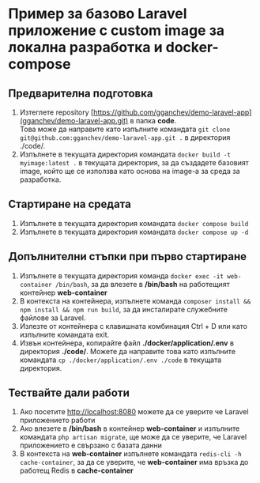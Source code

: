 # Пример за базово Laravel приложение с custom image за локална разработка и docker-compose

## Предварителна подготовка
1. Изтеглете repository [https://github.com/gganchev/demo-laravel-app](gganchev/demo-laravel-app.git) в папка **code**.\
Това може да направите като изпълните командата ```git clone git@github.com:gganchev/demo-laravel-app.git .``` в директория ./code/.
2. Изпълнете в текущата директория командата ```docker build -t myimage:latest .``` в текущата директория, за да създадете базовият image, който ще се използва като основа на image-a за среда за разработка.

## Стартиране на средата
1. Изпълнете в текущата директория командата ```docker compose build```
2. Изпълнете в текущата директория командата ```docker compose up -d```

## Допълнителни стъпки при първо стартиране
1. Изпълнете в текущата директория команда ```docker exec -it web-container /bin/bash```, за да влезете в **/bin/bash** на работещият контейнер **web-container**
2. В контекста на контейнера, изпълнете команда ```composer install && npm install && npm run build```, за да инсталирате служебните файлове за Laravel.
3. Излезте от контейнера с клавишната комбинация Ctrl + D или като изпълните командата exit.
4. Извън контейнера, копирайте файл **./docker/application/.env** в директория **./code/**. Можете да направите това като изпълните командата ```cp ./docker/application/.env ./code``` в текущата директория.

## Тествайте дали работи
1. Ако посетите [http://localhost:8080](http://localhost:8080) можете да се уверите че Laravel приложението работи
2. Ако влезете в **/bin/bash** в контейнер **web-container** и изпълните командата `php artisan migrate`, ще може да се уверите, че Laravel приложението е свързано с базата данни
3. В контекста на **web-container** изпълнете командата ```redis-cli -h cache-container```, за да се уверите, че **web-container** има връзка до работещ Redis в **cache-container**
